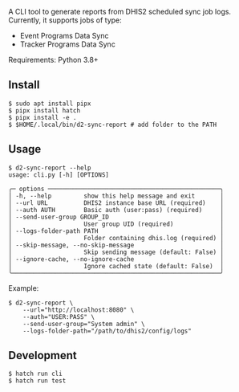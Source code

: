 A CLI tool to generate reports from DHIS2 scheduled sync job logs. Currently, it supports jobs of type:

-   Event Programs Data Sync
-   Tracker Programs Data Sync

Requirements: Python 3.8+

## Install

```shell
$ sudo apt install pipx
$ pipx install hatch
$ pipx install -e .
$ $HOME/.local/bin/d2-sync-report # add folder to the PATH
```

## Usage

```shell
$ d2-sync-report --help
usage: cli.py [-h] [OPTIONS]

╭─ options ────────────────────────────────────────────────╮
│ -h, --help         show this help message and exit       │
│ --url URL          DHIS2 instance base URL (required)    │
│ --auth AUTH        Basic auth (user:pass) (required)     │
│ --send-user-group GROUP_ID                               │
│                    User group UID (required)             │
│ --logs-folder-path PATH                                  │
│                    Folder containing dhis.log (required) │
│ --skip-message, --no-skip-message                        │
│                    Skip sending message (default: False) │
│ --ignore-cache, --no-ignore-cache                        │
│                    Ignore cached state (default: False)  │
╰──────────────────────────────────────────────────────────╯
```

Example:

```shell
$ d2-sync-report \
    --url="http://localhost:8080" \
    --auth="USER:PASS" \
    --send-user-group="System admin" \
    --logs-folder-path="/path/to/dhis2/config/logs"
```

## Development

```shell
$ hatch run cli
$ hatch run test
```
